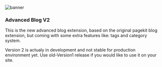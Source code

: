 ![banner](https://res.cloudinary.com/devpenguen/image/upload/v1531686302/image_hdozuz.png)

### Advanced Blog V2

This is the new advanced blog extension, based on the original pagekit blog extension, but coming with some extra features like: tags and category system.


Version 2 is actualy in development and not stable for production environment yet. Use old-Version1 release if you would like to use it on your site.
